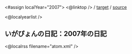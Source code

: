 <#assign localYear="2007">
<@linktop /> 
/ [target](${settings.baseurl}/${localYear}/index.html) 
/ [source](https://github.com/igapyon/diary/blob/gh-pages/${localYear}/index.html.src.md) 

<@localyearlist />

## いがぴょんの日記：2007年の日記

<@localrss filename="atom.xml" />

